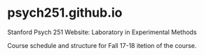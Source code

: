 # psych251.github.io
Stanford Psych 251 Website: Laboratory in Experimental Methods

Course schedule and structure for Fall 17-18 itetion of the course.
